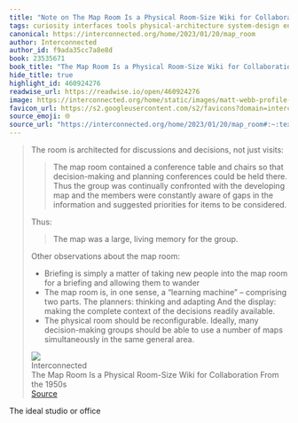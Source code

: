 ```yaml
---
title: "Note on The Map Room Is a Physical Room-Size Wiki for Collaboration From the 1950s via Interconnected"
tags: curiosity interfaces tools physical-architecture system-design environment
canonical: https://interconnected.org/home/2023/01/20/map_room
author: Interconnected
author_id: f9ada35cc7a8e8d
book: 23535671
book_title: "The Map Room Is a Physical Room-Size Wiki for Collaboration From the 1950s"
hide_title: true
highlight_id: 460924276
readwise_url: https://readwise.io/open/460924276
image: https://interconnected.org/home/static/images/matt-webb-profile-square-small.jpg?v=1
favicon_url: https://s2.googleusercontent.com/s2/favicons?domain=interconnected.org
source_emoji: 🌐
source_url: "https://interconnected.org/home/2023/01/20/map_room#:~:text=The%20room%20is,same%20general%20area."
---
```


> The room is architected for discussions and decisions, not just visits:
> 
> > The map room contained a conference table and chairs so that decision-making and planning conferences could be held there. Thus the group was continually confronted with the developing map and the members were constantly aware of gaps in the information and suggested priorities for items to be considered.
> 
> Thus:
> 
> > The map was a large, living memory for the group.
> 
> Other observations about the map room:
> - Briefing is simply a matter of taking new people into the map room for a briefing and allowing them to wander
> - The map room is, in one sense, a “learning machine” – comprising two parts. The planners: thinking and adapting And the display: making the complete context of the decisions readily available.
> - The physical room should be reconfigurable. Ideally, many decision-making groups should be able to use a number of maps simultaneously in the same general area.
> <div class="quoteback-footer"><div class="quoteback-avatar"><img class="mini-favicon" src="https://s2.googleusercontent.com/s2/favicons?domain=interconnected.org"></div><div class="quoteback-metadata"><div class="metadata-inner"><span style="display:none">FROM:</span><div aria-label="Interconnected" class="quoteback-author"> Interconnected</div><div aria-label="The Map Room Is a Physical Room-Size Wiki for Collaboration From the 1950s" class="quoteback-title"> The Map Room Is a Physical Room-Size Wiki for Collaboration From the 1950s</div></div></div><div class="quoteback-backlink"><a target="_blank" aria-label="go to the full text of this quotation" rel="noopener" href="https://interconnected.org/home/2023/01/20/map_room#:~:text=The%20room%20is,same%20general%20area." class="quoteback-arrow"> Source</a></div></div>

The ideal studio or office